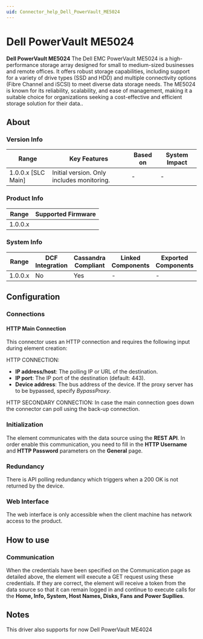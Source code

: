 ```yaml
---
uid: Connector_help_Dell_PowerVault_ME5024
---
```


# Dell PowerVault ME5024

**Dell PowerVault ME5024** 
The Dell EMC PowerVault ME5024 is a high-performance storage array designed for small to medium-sized businesses and remote offices. It offers robust storage capabilities, including support for a variety of drive types (SSD and HDD) and multiple connectivity options (Fibre Channel and iSCSI) to meet diverse data storage needs. The ME5024 is known for its reliability, scalability, and ease of management, making it a suitable choice for organizations seeking a cost-effective and efficient storage solution for their data..

## About

### Version Info

| **Range**            | **Key Features**                           | **Based on** | **System Impact** |
|----------------------|--------------------------------------------|--------------|-------------------|
| 1.0.0.x \[SLC Main\] | Initial version. Only includes monitoring. | \-           | \-                |

### Product Info

| Range     | Supported Firmware     |
|-----------|------------------------|
| 1.0.0.x   |   |

### System Info

| Range     | DCF Integration     | Cassandra Compliant     | Linked Components     | Exported Components     |
|-----------|---------------------|-------------------------|-----------------------|-------------------------|
| 1.0.0.x   | No                  | Yes                     | \-                    | \-                      |

## Configuration

### Connections

#### HTTP Main Connection

This connector uses an HTTP connection and requires the following input during element creation:

HTTP CONNECTION:

- **IP address/host**: The polling IP or URL of the destination.
- **IP port**: The IP port of the destination (default: 443).
- **Device address**: The bus address of the device. If the proxy server has to be bypassed, specify *BypassProxy*.

HTTP SECONDARY CONNECTION:
In case the main connection goes down the connector can poll using the back-up connection.

### Initialization

The element communicates with the data source using the **REST API**. In order enable this communication, you need to fill in the **HTTP Username** and **HTTP Password** parameters on the **General** page.

### Redundancy

There is API polling redundancy which triggers when a 200 OK is not returned by the device.

### Web Interface

The web interface is only accessible when the client machine has network access to the product.

## How to use

### Communication

When the credentials have been specified on the Communication page as detailed above, the element will execute a GET request using these credentials. If they are correct, the element will receive a token from the data source so that it can remain logged in and continue to execute calls for the **Home, Info, System, Host Names, Disks, Fans and Power Supllies**.

## Notes
This driver also supports for now Dell PowerVault ME4024
